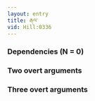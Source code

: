 ```yaml
---
layout: entry
title: རྒལ་
vid: Hill:0336
---
```

### Dependencies (N = 0)


### Two overt arguments


### Three overt arguments
